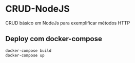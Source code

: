 # CRUD-NodeJS

CRUD básico em NodeJs para exemplificar métodos HTTP

## Deploy com docker-compose

```bash
docker-compose build
docker-compose up
```
